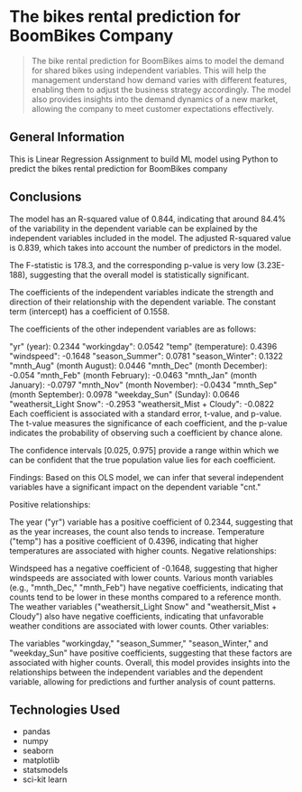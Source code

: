 # The bikes rental prediction for BoomBikes Company
> The bike rental prediction for BoomBikes aims to model the demand for shared bikes using independent variables. This will help the management understand how demand varies with different features, enabling them to adjust the business strategy accordingly. The model also provides insights into the demand dynamics of a new market, allowing the company to meet customer expectations effectively.


## General Information
This is Linear Regression Assignment to build ML model using Python to predict the bikes rental prediction for BoomBikes company

## Conclusions

The model has an R-squared value of 0.844, indicating that around 84.4% of the variability in the dependent variable can be explained by the independent variables included in the model. The adjusted R-squared value is 0.839, which takes into account the number of predictors in the model.

The F-statistic is 178.3, and the corresponding p-value is very low (3.23E-188), suggesting that the overall model is statistically significant.

The coefficients of the independent variables indicate the strength and direction of their relationship with the dependent variable. The constant term (intercept) has a coefficient of 0.1558.

The coefficients of the other independent variables are as follows:

"yr" (year): 0.2344
"workingday": 0.0542
"temp" (temperature): 0.4396
"windspeed": -0.1648
"season_Summer": 0.0781
"season_Winter": 0.1322
"mnth_Aug" (month August): 0.0446
"mnth_Dec" (month December): -0.054
"mnth_Feb" (month February): -0.0463
"mnth_Jan" (month January): -0.0797
"mnth_Nov" (month November): -0.0434
"mnth_Sep" (month September): 0.0978
"weekday_Sun" (Sunday): 0.0646
"weathersit_Light Snow": -0.2953
"weathersit_Mist + Cloudy": -0.0822
Each coefficient is associated with a standard error, t-value, and p-value. The t-value measures the significance of each coefficient, and the p-value indicates the probability of observing such a coefficient by chance alone.

The confidence intervals [0.025, 0.975] provide a range within which we can be confident that the true population value lies for each coefficient.

Findings:
Based on this OLS model, we can infer that several independent variables have a significant impact on the dependent variable "cnt."

Positive relationships:

The year ("yr") variable has a positive coefficient of 0.2344, suggesting that as the year increases, the count also tends to increase.
Temperature ("temp") has a positive coefficient of 0.4396, indicating that higher temperatures are associated with higher counts.
Negative relationships:

Windspeed has a negative coefficient of -0.1648, suggesting that higher windspeeds are associated with lower counts.
Various month variables (e.g., "mnth_Dec," "mnth_Feb") have negative coefficients, indicating that counts tend to be lower in these months compared to a reference month.
The weather variables ("weathersit_Light Snow" and "weathersit_Mist + Cloudy") also have negative coefficients, indicating that unfavorable weather conditions are associated with lower counts.
Other variables:

The variables "workingday," "season_Summer," "season_Winter," and "weekday_Sun" have positive coefficients, suggesting that these factors are associated with higher counts.
Overall, this model provides insights into the relationships between the independent variables and the dependent variable, allowing for predictions and further analysis of count patterns.

## Technologies Used
- pandas
- numpy
- seaborn
- matplotlib
- statsmodels
- sci-kit learn
